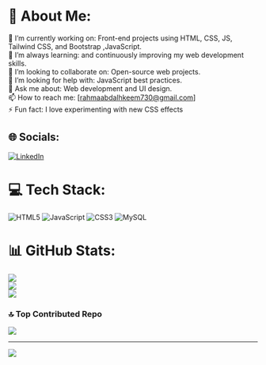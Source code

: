 # 💫 About Me:
🔭 I’m currently working on: Front-end projects using HTML, CSS, JS, Tailwind CSS, and Bootstrap ,JavaScript.<br>🌱 I’m always learning:  and continuously improving my web development skills.<br>👯 I’m looking to collaborate on: Open-source web projects.<br>🤔 I’m looking for help with: JavaScript best practices.<br>💬 Ask me about: Web development and UI design.<br>📫 How to reach me: [rahmaabdalhkeem730@gmail.com]<br>⚡ Fun fact: I love experimenting with new CSS effects


## 🌐 Socials:
[![LinkedIn](https://img.shields.io/badge/LinkedIn-%230077B5.svg?logo=linkedin&logoColor=white)](https://linkedin.com/in/https://www.linkedin.com/in/rahma-abd-alhakeem-0167882a5/) 

# 💻 Tech Stack:
![HTML5](https://img.shields.io/badge/html5-%23E34F26.svg?style=plastic&logo=html5&logoColor=white) ![JavaScript](https://img.shields.io/badge/javascript-%23323330.svg?style=plastic&logo=javascript&logoColor=%23F7DF1E) ![CSS3](https://img.shields.io/badge/css3-%231572B6.svg?style=plastic&logo=css3&logoColor=white) ![MySQL](https://img.shields.io/badge/mysql-4479A1.svg?style=plastic&logo=mysql&logoColor=white)
# 📊 GitHub Stats:
![](https://github-readme-stats.vercel.app/api?username=RahmaAbdalhakeem&theme=aura&hide_border=false&include_all_commits=false&count_private=false)<br/>
![](https://nirzak-streak-stats.vercel.app/?user=RahmaAbdalhakeem&theme=aura&hide_border=false)<br/>
![](https://github-readme-stats.vercel.app/api/top-langs/?username=RahmaAbdalhakeem&theme=aura&hide_border=false&include_all_commits=false&count_private=false&layout=compact)

### 🔝 Top Contributed Repo
![](https://github-contributor-stats.vercel.app/api?username=RahmaAbdalhakeem&limit=5&theme=dark&combine_all_yearly_contributions=true)

---
[![](https://visitcount.itsvg.in/api?id=RahmaAbdalhakeem&icon=0&color=0)](https://visitcount.itsvg.in)

<!-- Proudly created with GPRM ( https://gprm.itsvg.in ) -->
